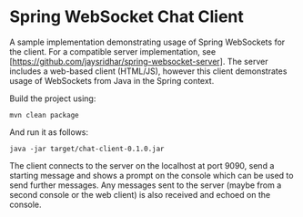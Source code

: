 # Spring WebSocket Chat Client

A sample implementation demonstrating usage of Spring WebSockets for
the client. For a compatible server implementation, see
[https://github.com/jaysridhar/spring-websocket-server]. The server
includes a web-based client (HTML/JS), however this client
demonstrates usage of WebSockets from Java in the Spring context.

Build the project using:

    mvn clean package

And run it as follows:

    java -jar target/chat-client-0.1.0.jar

The client connects to the server on the localhost at port 9090, send
a starting message and shows a prompt on the console which can be used
to send further messages. Any messages sent to the server (maybe from
a second console or the web client) is also received and echoed on the
console.
